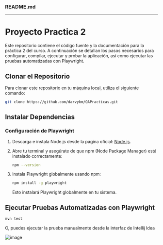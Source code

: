 ### README.md

---

# Proyecto Practica 2

Este repositorio contiene el código fuente y la documentación para la práctica 2 del curso. A continuación se detallan los pasos necesarios para configurar, compilar, ejecutar y probar la aplicación, así como ejecutar las pruebas automatizadas con Playwright.

## Clonar el Repositorio

Para clonar este repositorio en tu máquina local, utiliza el siguiente comando:

```bash
git clone https://github.com/darvybm/QAPracticas.git
```

## Instalar Dependencias

### Configuración de Playwright

1. Descarga e instala Node.js desde la página oficial: [Node.js](https://nodejs.org/).

2. Abre tu terminal y asegúrate de que npm (Node Package Manager) está instalado correctamente:

   ```bash
   npm --version
   ```

3. Instala Playwright globalmente usando npm:

   ```bash
   npm install -g playwright
   ```

   Esto instalará Playwright globalmente en tu sistema.


## Ejecutar Pruebas Automatizadas con Playwright
  ```bash
  mvn test
  ```

O, puedes ejecutar la prueba manualmente desde la interfaz de Intellij Idea

![image](https://github.com/darvybm/QAPracticas/assets/69068214/efe3aff8-3ac2-4db0-adf9-08d90dfc0d56)


